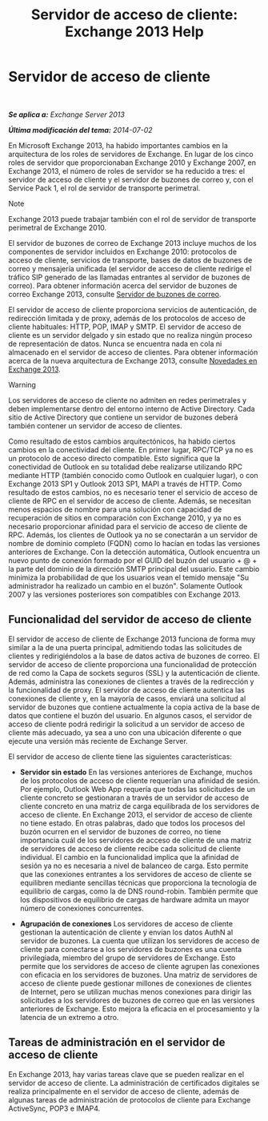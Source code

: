 ﻿---
title: 'Servidor de acceso de cliente: Exchange 2013 Help'
TOCTitle: Servidor de acceso de cliente
ms:assetid: 87e206ab-7a7b-4b4f-be1a-5035713c74d2
ms:mtpsurl: https://technet.microsoft.com/es-es/library/Dd298114(v=EXCHG.150)
ms:contentKeyID: 48268372
ms.date: 05/22/2018
mtps_version: v=EXCHG.150
ms.translationtype: MT
---

# Servidor de acceso de cliente

 

_**Se aplica a:** Exchange Server 2013_

_**Última modificación del tema:** 2014-07-02_

En Microsoft Exchange 2013, ha habido importantes cambios en la arquitectura de los roles de servidores de Exchange. En lugar de los cinco roles de servidor que proporcionaban Exchange 2010 y Exchange 2007, en Exchange 2013, el número de roles de servidor se ha reducido a tres: el servidor de acceso de cliente y el servidor de buzones de correo y, con el Service Pack 1, el rol de servidor de transporte perimetral.


> [!NOTE]
> Exchange&nbsp;2013 puede trabajar también con el rol de servidor de transporte perimetral de Exchange 2010.



El servidor de buzones de correo de Exchange 2013 incluye muchos de los componentes de servidor incluidos en Exchange 2010: protocolos de acceso de cliente, servicios de transporte, bases de datos de buzones de correo y mensajería unificada (el servidor de acceso de cliente redirige el tráfico SIP generado de las llamadas entrantes al servidor de buzones de correo). Para obtener información acerca del servidor de buzones de correo Exchange 2013, consulte [Servidor de buzones de correo](mailbox-server-exchange-2013-help.md).

El servidor de acceso de cliente proporciona servicios de autenticación, de redirección limitada y de proxy, además de los protocolos de acceso de cliente habituales: HTTP, POP, IMAP y SMTP. El servidor de acceso de cliente es un servidor delgado y sin estado que no realiza ningún proceso de representación de datos. Nunca se encuentra nada en cola ni almacenado en el servidor de acceso de clientes. Para obtener información acerca de la nueva arquitectura de Exchange 2013, consulte [Novedades en Exchange 2013](what-s-new-in-exchange-2013-exchange-2013-help.md).


> [!WARNING]
> Los servidores de acceso de cliente no admiten en redes perimetrales y deben implementarse dentro del entorno interno de Active Directory. Cada sitio de Active Directory que contiene un servidor de buzones deberá también contener un servidor de acceso de clientes.



Como resultado de estos cambios arquitectónicos, ha habido ciertos cambios en la conectividad del cliente. En primer lugar, RPC/TCP ya no es un protocolo de acceso directo compatible. Esto significa que la conectividad de Outlook en su totalidad debe realizarse utilizando RPC mediante HTTP (también conocido como Outlook en cualquier lugar), o con Exchange 2013 SP1 y Outlook 2013 SP1, MAPI a través de HTTP. Como resultado de estos cambios, no es necesario tener el servicio de acceso de cliente de RPC en el servidor de acceso de cliente. Además, se necesitan menos espacios de nombre para una solución con capacidad de recuperación de sitios en comparación con Exchange 2010, y ya no es necesario proporcionar afinidad para el servicio de acceso de cliente de RPC. Además, los clientes de Outlook ya no se conectarán a un servidor de nombre de dominio completo (FQDN) como lo hacían en todas las versiones anteriores de Exchange. Con la detección automática, Outlook encuentra un nuevo punto de conexión formado por el GUID del buzón del usuario + @ + la parte del dominio de la dirección SMTP principal del usuario. Este cambio minimiza la probabilidad de que los usuarios vean el temido mensaje "Su administrador ha realizado un cambio en el buzón". Solamente Outlook 2007 y las versiones posteriores son compatibles con Exchange 2013.

## Funcionalidad del servidor de acceso de cliente

El servidor de acceso de cliente de Exchange 2013 funciona de forma muy similar a la de una puerta principal, admitiendo todas las solicitudes de clientes y redirigiéndolos a la base de datos activa de buzones de correo. El servidor de acceso de cliente proporciona una funcionalidad de protección de red como la Capa de sockets seguros (SSL) y la autenticación de cliente. Además, administra las conexiones de clientes a través de la redirección y la funcionalidad de proxy. El servidor de acceso de cliente autentica las conexiones de cliente y, en la mayoría de casos, enviará una solicitud al servidor de buzones que contiene actualmente la copia activa de la base de datos que contiene el buzón del usuario. En algunos casos, el servidor de acceso de cliente podrá redirigir la solicitud a un servidor de acceso de cliente más adecuado, ya sea a uno con una ubicación diferente o que ejecute una versión más reciente de Exchange Server.

El servidor de acceso de cliente tiene las siguientes características:

  - **Servidor sin estado** En las versiones anteriores de Exchange, muchos de los protocolos de acceso de cliente requerían una afinidad de sesión. Por ejemplo, Outlook Web App requería que todas las solicitudes de un cliente concreto se gestionaran a través de un servidor de acceso de cliente concreto en una matriz de carga equilibrada de los servidores de acceso de cliente. En Exchange 2013, el servidor de acceso de cliente no tiene estado. En otras palabras, dado que todos los procesos del buzón ocurren en el servidor de buzones de correo, no tiene importancia cuál de los servidores de acceso de cliente de una matriz de servidores de acceso de cliente recibe cada solicitud de cliente individual. El cambio en la funcionalidad implica que la afinidad de sesión ya no es necesaria a nivel de balanceo de carga. Esto permite que las conexiones entrantes a los servidores de acceso de cliente se equilibren mediante sencillas técnicas que proporciona la tecnología de equilibrio de cargas, como la de DNS round-robin. También permite que los dispositivos de equilibrio de cargas de hardware admita un mayor número de conexiones concurrentes.

  - **Agrupación de conexiones** Los servidores de acceso de cliente gestionan la autenticación de cliente y envían los datos AuthN al servidor de buzones. La cuenta que utilizan los servidores de acceso de cliente para conectarse a los servidores de buzones es una cuenta privilegiada, miembro del grupo de servidores de Exchange. Esto permite que los servidores de acceso de cliente agrupen las conexiones con eficacia en los servidores de buzones. Una matriz de servidores de acceso de cliente puede gestionar millones de conexiones de clientes de Internet, pero se utilizan muchas menos conexiones para dirigir las solicitudes a los servidores de buzones de correo que en las versiones anteriores de Exchange. Esto mejora la eficacia en el procesamiento y la latencia de un extremo a otro.

## Tareas de administración en el servidor de acceso de cliente

En Exchange 2013, hay varias tareas clave que se pueden realizar en el servidor de acceso de cliente. La administración de certificados digitales se realiza principalmente en el servidor de acceso de cliente, además de algunas tareas de administración de protocolos de cliente para Exchange ActiveSync, POP3 e IMAP4.

